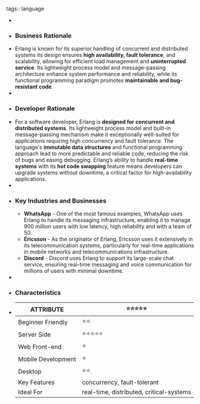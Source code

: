 tags:: language

-
- ### Business Rationale
- Erlang is known for its superior handling of concurrent and distributed systems its design ensures **high availability, fault tolerance**, and scalability, allowing for efficient load management and **uninterrupted service**. Its lightweight process model and message-passing architecture enhance system performance and reliability, while its functional programming paradigm promotes **maintainable and bug-resistant code**.
-
- ### Developer Rationale
- For a software developer, Erlang is **designed for concurrent and distributed systems**. Its lightweight process model and built-in message-passing mechanism make it exceptionally well-suited for applications requiring high concurrency and fault tolerance. The language's **immutable data structures** and functional programming approach lead to more predictable and reliable code, reducing the risk of bugs and easing debugging. Erlang’s ability to handle **real-time systems** with its **hot code swapping** feature means developers can upgrade systems without downtime, a critical factor for high-availability applications.
-
- ### Key Industries and Businesses
	- **WhatsApp** - One of the most famous examples, WhatsApp uses Erlang to handle its messaging infrastructure, enabling it to manage 900 million users with low latency, high reliability and with a team of 50.
	- **Ericsson** - As the originator of Erlang, Ericsson uses it extensively in its telecommunication systems, particularly for real-time applications in mobile networks and telecommunications infrastructure.
	- **Discord** - Discord uses Erlang to support its large-scale chat service, ensuring real-time messaging and voice communication for millions of users with minimal downtime.
-
- ### Characteristics
- | **ATTRIBUTE**          | ⭐⭐⭐⭐⭐                          |
  |--------------------|--------------------------------|
  | Beginner Friendly  | ⭐⭐                            |
  | Server Side        | ⭐⭐⭐⭐⭐                           |
  | Web Front-end      | ⭐                            |
  | Mobile Development | ⭐                              |
  | Desktop            | ⭐⭐                            |
  | Key Features       | concurrency, fault-tolerant |
  | Ideal For          | real-time, distributed, critical-systems |